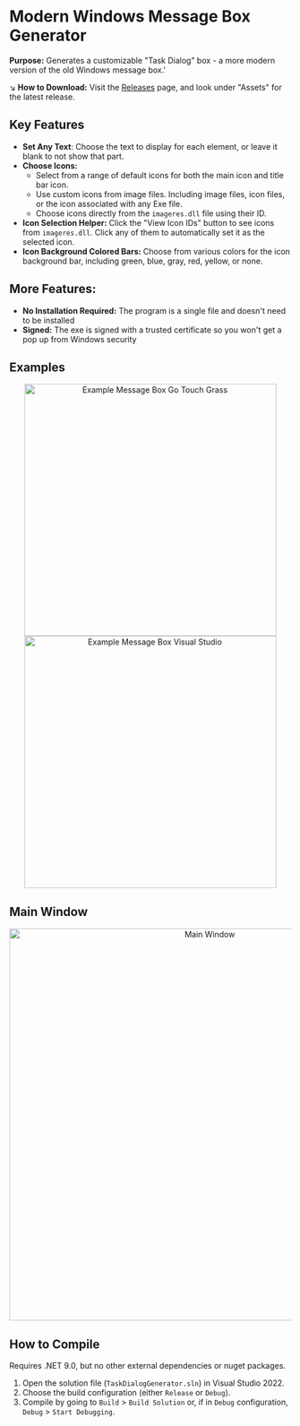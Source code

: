 # Modern Windows Message Box Generator

**Purpose:**  Generates a customizable "Task Dialog" box - a more modern version of the old Windows message box.'

↘️ **How to Download:** Visit the [Releases](https://github.com/ThioJoe/Modern-Windows-Message-Box-Generator/releases) page, and look under "Assets" for the latest release.

## Key Features

- **Set Any Text**: Choose the text to display for each element, or leave it blank to not show that part.
- **Choose Icons:**
    - Select from a range of default icons for both the main icon and title bar icon.
    - Use custom icons from image files. Including image files, icon files, or the icon associated with any Exe file.
    - Choose icons directly from the `imageres.dll` file using their ID.
- **Icon Selection Helper:** Click the "View Icon IDs" button to see icons from `imageres.dll`. Click any of them to automatically set it as the selected icon.
- **Icon Background Colored Bars:** Choose from various colors for the icon background bar, including green, blue, gray, red, yellow, or none.

## More Features:
- **No Installation Required:** The program is a single file and doesn't need to be installed
- **Signed:** The exe is signed with a trusted certificate so you won't get a pop up from Windows security

## Examples 
<p align="center">
<img width="450" alt="Example Message Box Go Touch Grass" src="https://github.com/user-attachments/assets/914b978e-3f52-4e9a-b813-cdc0cf552ea4">
<img width="450" alt="Example Message Box Visual Studio" src="https://github.com/user-attachments/assets/b232caa7-8253-4ffc-ae72-d6725d99c152">
</p>

## Main Window
<p align="center">
<img width="700" alt="Main Window" src="https://github.com/user-attachments/assets/87ba24c2-1005-426f-bba0-bb7122e9b5e9">
</p>

## How to Compile
Requires .NET 9.0, but no other external dependencies or nuget packages.

1. Open the solution file (`TaskDialogGenerator.sln`) in Visual Studio 2022.
2. Choose the build configuration (either `Release` or `Debug`).
3. Compile by going to `Build` > `Build Solution` or, if in `Debug` configuration, `Debug` > `Start Debugging`.
